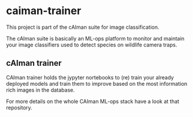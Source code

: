 # caiman-trainer

This project is part of the cAIman suite for image classification.

The cAIman suite is basically an ML-ops platform to monitor and maintain your image classifiers used to detect species on wildlife camera traps.

## cAIman trainer

CAIman trainer holds the jypyter nortebooks to (re) train your already deployed models and train them to improve based on the most information rich images in the database.

For more details on the whole CAIman ML-ops stack have a look at that repository. 
